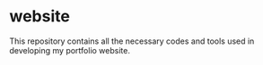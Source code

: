 # website
This repository contains all the necessary codes and tools used in developing my portfolio website.
